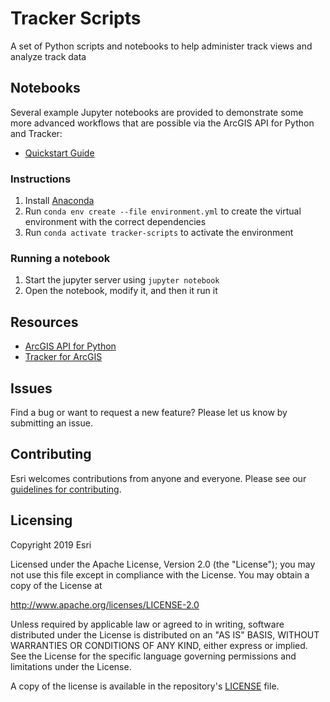 # Tracker Scripts
A set of Python scripts and notebooks to help administer track views and analyze track data

## Notebooks

Several example Jupyter notebooks are provided to demonstrate some more advanced workflows that are possible via the ArcGIS API for Python and Tracker:
- [Quickstart Guide](notebooks/examples/Quickstart%20Guide.ipynb)


### Instructions


1. Install [Anaconda](https://www.anaconda.com/distribution)
2. Run `conda env create --file environment.yml` to create the virtual environment with the correct dependencies
3. Run `conda activate tracker-scripts` to activate the environment


### Running a notebook

1. Start the jupyter server using `jupyter notebook`
2. Open the notebook, modify it, and then it run it


## Resources

 * [ArcGIS API for Python](https://developers.arcgis.com/python)
 * [Tracker for ArcGIS](https://www.esri.com/en-us/arcgis/products/tracker-for-arcgis/overview)

## Issues

Find a bug or want to request a new feature?  Please let us know by submitting an issue.

## Contributing

Esri welcomes contributions from anyone and everyone.
Please see our [guidelines for contributing](https://github.com/esri/contributing).

## Licensing

Copyright 2019 Esri

Licensed under the Apache License, Version 2.0 (the "License");
you may not use this file except in compliance with the License.
You may obtain a copy of the License at

http://www.apache.org/licenses/LICENSE-2.0

Unless required by applicable law or agreed to in writing, software
distributed under the License is distributed on an "AS IS" BASIS,
WITHOUT WARRANTIES OR CONDITIONS OF ANY KIND, either express or implied.
See the License for the specific language governing permissions and
limitations under the License.

A copy of the license is available in the repository's
[LICENSE](LICENSE) file.
